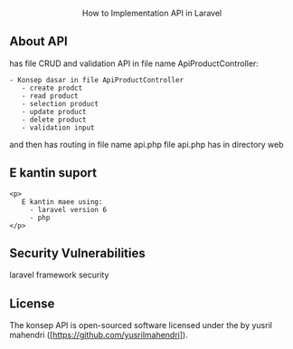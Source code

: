 <p align="center">
   How to Implementation API in Laravel
</p>

## About API
 <p>
   has file CRUD and validation API in file name ApiProductController: 
    
    - Konsep dasar in file ApiProductController
       - create prodct
       - read product
       - selection product
       - update product 
       - delete product
       - validation input
</p>

 <p>
   and then has routing in file name api.php
   file api.php has in directory web
</p>


## E kantin suport
    <p>
       E kantin maee using: 
         - laravel version 6 
         - php 
    </p>


## Security Vulnerabilities

laravel framework security

## License

The konsep API  is open-sourced software licensed under the by yusril mahendri ([https://github.com/yusrilmahendri]).
